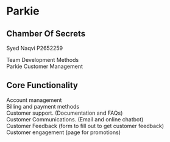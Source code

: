 # Parkie

## Chamber Of Secrets

Syed Naqvi
P2652259

Team Development Methods </br>
Parkie Customer Management

## Core Functionality

Account management </br>
Billing and payment methods </br>
Customer support. (Documentation and FAQs) </br>
Customer Communications. (Email and online chatbot) </br>
Customer Feedback (form to fill out to get customer feedback) </br>
Customer engagement (page for promotions) </br>
